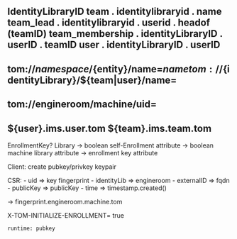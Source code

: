 IdentityLibraryID
  team
    . identitylibraryid
    . name
  team_lead
    . identitylibraryid
    . userid
    . headof (teamID)
  team_membership
    . identityLibraryID
    . userID
    . teamID
  user
    . identityLibraryID
    . userID
-----------------------------------------
  tom://${namespace}/${entity}/name=${name}
  tom://${identityLibrary}/${team|user}/name=
-----------------------------------------
  tom://engineroom/machine/uid=
-----------------------------------------
  ${user}.ims.user.tom
  ${team}.ims.team.tom
-----------------------------------------
EnrollmentKey?
  Library -> boolean self-Enrollment attribute
          -> boolean machine library attribute
          -> enrollment key attribute

  Client: create pubkey/privkey keypair

  CSR:
    - uid         => key fingerprint
    - identityLib => engineroom
    - externalID  => fqdn
    - publicKey   => publicKey
    - time        => timestamp.created()

  -> fingerprint.engineroom.machine.tom

  X-TOM-INITIALIZE-ENROLLMENT= true

    runtime: pubkey
